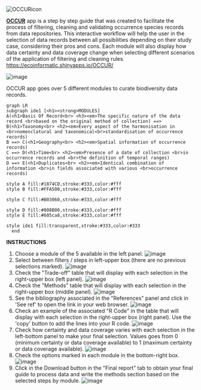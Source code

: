 ![OCCURicon](https://github.com/cRonFer/OCCUR/assets/76005368/084d719e-9cd5-4c64-b769-b9529c059594)


**[OCCUR](https://ecoinformatic.shinyapps.io/OCCUR/)** app is a step by step guide that was created to facilitate the process of filtering, cleaning and validating occurrence species records from data repositories. This interactive workflow will help the user in the selection of data records between all possibilities depending on their study case, considering their pros and cons. Each module will also display how data certainty and data coverage change when selecting different scenarios of the application of filtering and cleaning rules.
https://ecoinformatic.shinyapps.io/OCCUR/

![image](https://github.com/cRonFer/OCCUR/assets/76005368/d055a963-6af5-4853-b731-94046207de03)

OCCUR app goes over 5 different modules to curate biodiversity data records. 

```mermaid
graph LR
subgraph ide1 [<h1><strong>MODULES]
A(<h1>Basis Of Record<br> <h3><em>The specific nature of the data record <br>based on the original method of collection) ==> B(<h1>Taxonomy<br> <h2><em>Every aspect of the harmonisation in <br>nomenclatural and taxonomical<br>standardisation of occurrence records)
B ==> C(<h1>Geography<br> <h2><em>Spatial information of occurrence records)
C ==> D(<h1>Time<br> <h2><em>Presence of a date of collection <br>in occurrence records and <br>the definition of temporal ranges)
D ==> E(<h1>Duplicates<br> <h2><em>Identical combination of information <br>in fields associated with various <br>occurrence records)   

style A fill:#1874CD,stroke:#333,color:#fff
style B fill:#FFA500,stroke:#333,color:#fff

style C fill:#B03060,stroke:#333,color:#fff

style D fill:#008B00,stroke:#333,color:#fff
style E fill:#605ca8,stroke:#333,color:#fff

style ide1 fill:transparent,stroke:#333,color:#333
  end
```


**INSTRUCTIONS**
1. Choose a module of the 5 available in the left panel.
![image](https://github.com/cRonFer/OCCUR/assets/76005368/aeab8f44-b5c1-4831-93db-41db6cbd776a)
2. Select between filters / steps in left-upper box (there are no previous selections marked).
![image](https://github.com/cRonFer/OCCUR/assets/76005368/7f17117f-316e-4b49-8c93-bef278831c7d)
3. Check the "Trade-off" table that will display with each selection in the right-upper box (left panel).
![image](https://github.com/cRonFer/OCCUR/assets/76005368/3660b67e-e76c-472e-8629-0913d34ab15d)
4. Check the "Methods" table that will display with each selection in the right-upper box (middle panel).
![image](https://github.com/cRonFer/OCCUR/assets/76005368/d8b94cde-a985-437c-8c77-9a7e7ac2147d)
5. See the bibliography associated in the "References" panel and click in 'See ref' to open the link in your web browser.
![image](https://github.com/cRonFer/OCCUR/assets/76005368/04a96ed5-b87d-4585-a42b-c191c0c9fe23)
6. Check an example of the associated "R Code" in the table that will display with each selection in the right-upper box (right panel). Use the 'copy' button to add the lines into your R code.
![image](https://github.com/cRonFer/OCCUR/assets/76005368/19592e7c-9f16-4be3-b57a-f689a5ddf460)
7. Check how certainty and data coverage varies with each selection in the left-bottom panel to make your final selection. Values goes from 0 (minimum certainty or data coverage available) to 1 (maximum certainty or data coverage available).
![image](https://github.com/cRonFer/OCCUR/assets/76005368/0c65121f-81a6-47ab-8ae3-dc736e78a459)
8. Check the options marked in each module in the bottom-right box.
![image](https://github.com/cRonFer/OCCUR/assets/76005368/5eaa8684-5fbf-4d70-a056-72f207b68cc3)
9. Click in the Download button in the "Final report" tab to obtain your final guide to process data and write the methods section based on the selected steps by module. 
![image](https://github.com/cRonFer/OCCUR/assets/76005368/48416e43-b3c9-497e-a382-fc866600bddf)



